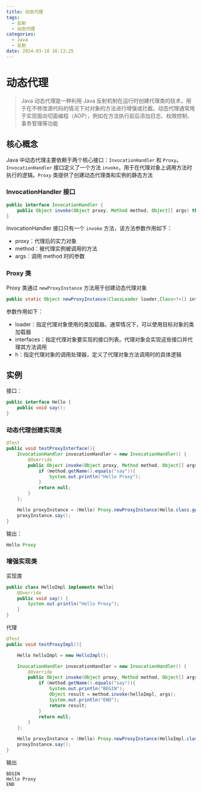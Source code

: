 ```yaml
---
title: 动态代理
tags:
  - 反射
  - 动态代理
categories:
  - Java
  - 反射
date: 2024-03-18 16:13:25
---
```


# 动态代理

> Java 动态代理是一种利用 Java 反射机制在运行时创建代理类的技术，用于在不修改源代码的情况下对对象的方法进行增强或拦截。动态代理通常用于实现面向切面编程（AOP），例如在方法执行前后添加日志、权限控制、事务管理等功能

## 核心概念

Java 中动态代理主要依赖于两个核心接口：`InvocationHandler` 和 `Proxy`。`InvocationHandler` 接口定义了一个方法 `invoke`，用于在代理对象上调用方法时执行的逻辑。`Proxy` 类提供了创建动态代理类和实例的静态方法

### InvocationHandler 接口

```java
public interface InvocationHandler {
    public Object invoke(Object proxy, Method method, Object[] args) throws Throwable;
}
```

InvocationHandler 接口只有一个 `invoke` 方法，该方法参数作用如下：

- proxy：代理后的实力对象
- method：被代理实例被调用的方法
- args：调用 method 时的参数

### Proxy 类

Proxy 类通过 `newProxyInstance` 方法用于创建动态代理对象

```java
public static Object newProxyInstance(ClassLoader loader,Class<?>[] interfaces,InvocationHandler h){}
```

参数作用如下：

- loader：指定代理对象使用的类加载器。通常情况下，可以使用目标对象的类加载器
- interfaces：指定代理对象要实现的接口列表。代理对象会实现这些接口并代理其方法调用
- h：指定代理对象的调用处理器，定义了代理对象方法调用时的具体逻辑

## 实例

接口：

```java
public interface Hello {
    public void say();
}
```

### 动态代理创建实现类

```java
@Test
public void testProxyInterface(){
    InvocationHandler invocationHandler = new InvocationHandler() {
        @Override
        public Object invoke(Object proxy, Method method, Object[] args) throws Throwable {
            if (method.getName().equals("say")){
                System.out.println("Hello Proxy");
            }
            return null;
        }
    };

    Hello proxyInstance = (Hello) Proxy.newProxyInstance(Hello.class.getClassLoader(), new Class[]{Hello.class}, invocationHandler);
    proxyInstance.say();
}
```

输出：

```java
Hello Proxy
```

### 增强实现类

实现类

```java
public class HelloImpl implements Hello{
    @Override
    public void say() {
        System.out.println("Hello Proxy");
    }
}
```

代理

```java
@Test
public void testProxyImpl(){

    Hello helloImpl = new HelloImpl();

    InvocationHandler invocationHandler = new InvocationHandler() {
        @Override
        public Object invoke(Object proxy, Method method, Object[] args) throws Throwable {
            if (method.getName().equals("say")){
                System.out.println("BEGIN");
                Object result = method.invoke(helloImpl, args);
                System.out.println("END");
                return result;
            }
            return null;
        }
    };

    Hello proxyInstance = (Hello) Proxy.newProxyInstance(HelloImpl.class.getClassLoader(), new Class[]{Hello.class}, invocationHandler);
    proxyInstance.say();
}
```

输出

```
BEGIN
Hello Proxy
END
```
